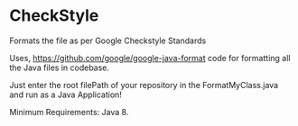# CheckStyle
Formats the file as per Google Checkstyle Standards

Uses, https://github.com/google/google-java-format code for formatting all the Java files in codebase.


Just enter the root filePath  of your repository in the FormatMyClass.java and run as a Java Application!


Minimum Requirements: Java 8.
